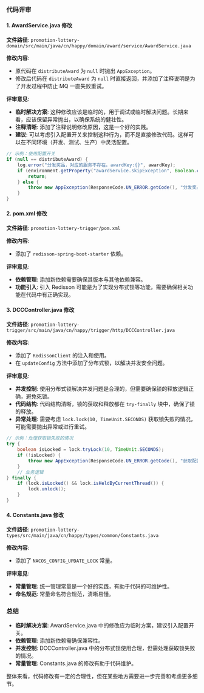### 代码评审

#### 1. AwardService.java 修改
**文件路径**: `promotion-lottery-domain/src/main/java/cn/happy/domain/award/service/AwardService.java`

**修改内容**:
- 原代码在 `distributeAward` 为 `null` 时抛出 `AppException`。
- 修改后代码在 `distributeAward` 为 `null` 时直接返回，并添加了注释说明是为了开发过程中防止 MQ 一直失败重试。

**评审意见**:
- **临时解决方案**: 这种修改应该是临时的，用于调试或临时解决问题。长期来看，应该保留异常抛出，以确保系统的健壮性。
- **注释清晰**: 添加了注释说明修改原因，这是一个好的实践。
- **建议**: 可以考虑引入配置开关来控制这种行为，而不是直接修改代码。这样可以在不同环境（开发、测试、生产）中灵活配置。

```java
// 示例：使用配置开关
if (null == distributeAward) {
    log.error("分发奖品，对应的服务不存在。awardKey:{}", awardKey);
    if (environment.getProperty("awardService.skipException", Boolean.class, false)) {
        return;
    } else {
        throw new AppException(ResponseCode.UN_ERROR.getCode(), "分发奖品，奖品" + awardKey + "对应的服务不存在");
    }
}
```

#### 2. pom.xml 修改
**文件路径**: `promotion-lottery-trigger/pom.xml`

**修改内容**:
- 添加了 `redisson-spring-boot-starter` 依赖。

**评审意见**:
- **依赖管理**: 添加新依赖需要确保其版本与其他依赖兼容。
- **功能引入**: 引入 Redisson 可能是为了实现分布式锁等功能，需要确保相关功能在代码中有正确实现。

#### 3. DCCController.java 修改
**文件路径**: `promotion-lottery-trigger/src/main/java/cn/happy/trigger/http/DCCController.java`

**修改内容**:
- 添加了 `RedissonClient` 的注入和使用。
- 在 `updateConfig` 方法中添加了分布式锁，以解决并发安全问题。

**评审意见**:
- **并发控制**: 使用分布式锁解决并发问题是合理的，但需要确保锁的释放逻辑正确，避免死锁。
- **代码结构**: 代码结构清晰，锁的获取和释放都在 `try-finally` 块中，确保了锁的释放。
- **异常处理**: 需要考虑 `lock.lock(10, TimeUnit.SECONDS)` 获取锁失败的情况，可能需要抛出异常或进行重试。

```java
// 示例：处理获取锁失败的情况
try {
    boolean isLocked = lock.tryLock(10, TimeUnit.SECONDS);
    if (!isLocked) {
        throw new AppException(ResponseCode.UN_ERROR.getCode(), "获取配置更新锁失败");
    }
    // 业务逻辑
} finally {
    if (lock.isLocked() && lock.isHeldByCurrentThread()) {
        lock.unlock();
    }
}
```

#### 4. Constants.java 修改
**文件路径**: `promotion-lottery-types/src/main/java/cn/happy/types/common/Constants.java`

**修改内容**:
- 添加了 `NACOS_CONFIG_UPDATE_LOCK` 常量。

**评审意见**:
- **常量管理**: 统一管理常量是一个好的实践，有助于代码的可维护性。
- **命名规范**: 常量命名符合规范，清晰易懂。

### 总结
- **临时解决方案**: AwardService.java 中的修改应为临时方案，建议引入配置开关。
- **依赖管理**: 添加新依赖需确保兼容性。
- **并发控制**: DCCController.java 中的分布式锁使用合理，但需处理获取锁失败的情况。
- **常量管理**: Constants.java 的修改有助于代码维护。

整体来看，代码修改有一定的合理性，但在某些地方需要进一步完善和考虑更多细节。